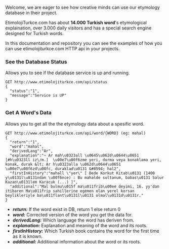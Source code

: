 Welcome, we are eager to see how creative minds can use our etymology database in their project.

EtimolojiTurkce.com has about **14.000 Turkish word**'s etymological explaination, over 3.000 daily visitors and has a special search engine designed for Turkish words.

In this documentation and repository you can see the examples of how you can use etimolojiturkce.com HTTP api in your projects.

### See the Database Status
Allows you to see if the database service is up and running.

```
GET http://www.etimolojiturkce.com/api/status
{
  "status":"1",
  "message":"Service is UP"
}
```

### Get A Word's Data
Allows you to get all the the etymology data about a spesific word.

```
GET http://www.etimolojiturkce.com/api/word/{WORD} (eg: mahal)
{
  "return":"1",
  "word":"mahal",
  "derivedLang":"Ar",
  "explanation":"~ Ar mah\u0323all \u0645\u062d\u0644\u0651  [#h\u0323ll iz\/m.]  \u00e7\u00f6zme yeri, durma veya konaklama yeri, konak, durak &lt; Ar h\u0323alla \u062d\u0644\u0651 \u00e7\u00f6zd\u00fc, duraklad\u0131 &#8594; hal2",
  "firstInHistory":"mahall \"yer\" [ Dede Korkut Kitab\u0131 (1400 y\u0131l\u0131ndan \u00f6nce) : Bu mahalde sultanum, babas\u0131 Salur Kazan\u0131lem Karacuk (...) ]",
  "additional":"Mal bulmu\u015f ma\u011frib\u00ee deyimi, 16. yy'dan itibaren Ma\u011frip sahillerine egemen olan yerel korsan beylikleriyle ba\u011flant\u0131l\u0131 olmal\u0131d\u0131r."
}
```

 - ***return:*** If the word exist in DB, return 1 else return 0
 - ***word:*** Corrected version of the word you get the data for.
 - ***derivedLang:*** Which language the word has deriven from.
 - ***explanation:*** Explanation and meaning of the word and its roots.
 - ***firstInHistory:*** Which Turkish book contains the word for the first time as it is known.
 - ***additional:*** Additional information about the word or its roots.
